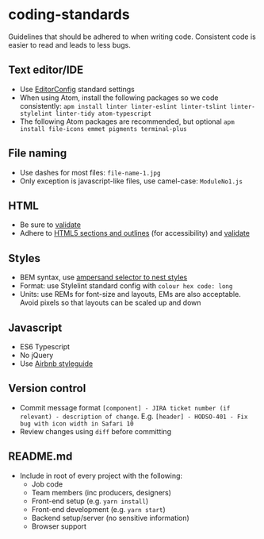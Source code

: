 # coding-standards
Guidelines that should be adhered to when writing code. Consistent code is easier to read and leads to less bugs. 

## Text editor/IDE

* Use [EditorConfig](http://editorconfig.org/) standard settings
* When using Atom, install the following packages so we code consistently: `apm install linter linter-eslint linter-tslint linter-stylelint linter-tidy atom-typescript`
* The following Atom packages are recommended, but optional `apm install file-icons emmet pigments terminal-plus`

## File naming
* Use dashes for most files: `file-name-1.jpg`
* Only exception is javascript-like files, use camel-case: `ModuleNo1.js`

## HTML
* Be sure to [validate](https://validator.w3.org/)
* Adhere to [HTML5 sections and outlines](https://developer.mozilla.org/en-US/docs/Web/Guide/HTML/Using_HTML_sections_and_outlines) (for accessibility) and [validate](https://gsnedders.html5.org/outliner/)

## Styles
* BEM syntax, use [ampersand selector to nest styles](https://jonsuh.com/blog/sass-bem-selector-and-trailing-ampersand/#bem-selector-support)
* Format: use Stylelint standard config with `colour hex code: long`
* Units: use REMs for font-size and layouts, EMs are also acceptable. Avoid pixels so that layouts can be scaled up and down 

## Javascript
* ES6 Typescript
* No jQuery
* Use [Airbnb styleguide](http://github.com/airbnb/javascript)

## Version control
* Commit message format `[component] - JIRA ticket number (if relevant) - description of change`. E.g. `[header] - HODSO-401 - Fix bug with icon width in Safari 10`
* Review changes using `diff` before committing

## README.md
* Include in root of every project with the following:
     * Job code
     * Team members (inc producers, designers)
     * Front-end setup (e.g. `yarn install`)
     * Front-end development (e.g. `yarn start`)
     * Backend setup/server (no sensitive information)
     * Browser support

